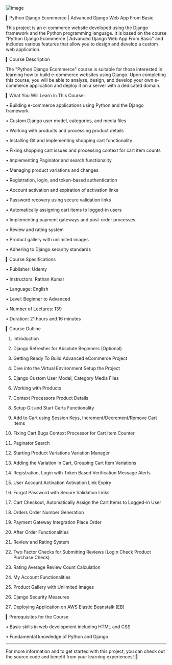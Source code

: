 
![image](https://github.com/user-attachments/assets/d2ad0562-5553-44cd-80f7-0297d0f2025f)








▎Python Django Ecommerce | Advanced Django Web App From Basic

This project is an e-commerce website developed using the Django framework and the Python programming language. It is based on the course "Python Django Ecommerce | Advanced Django Web App From Basic" and includes various features that allow you to design and develop a custom web application.

▎Course Description

The "Python Django Ecommerce" course is suitable for those interested in learning how to build e-commerce websites using Django. Upon completing this course, you will be able to analyze, design, and develop your own e-commerce application and deploy it on a server with a dedicated domain.

▎What You Will Learn in This Course:

• Building e-commerce applications using Python and the Django framework

• Custom Django user model, categories, and media files

• Working with products and processing product details

• Installing Git and implementing shopping cart functionality

• Fixing shopping cart issues and processing context for cart item counts

• Implementing Paginator and search functionality

• Managing product variations and changes

• Registration, login, and token-based authentication

• Account activation and expiration of activation links

• Password recovery using secure validation links

• Automatically assigning cart items to logged-in users

• Implementing payment gateways and post-order processes

• Review and rating system

• Product gallery with unlimited images

• Adhering to Django security standards

▎Course Specifications

• Publisher: Udemy

• Instructors: Rathan Kumar

• Language: English

• Level: Beginner to Advanced

• Number of Lectures: 139

• Duration: 21 hours and 16 minutes

▎Course Outline

1. Introduction

2. Django Refresher for Absolute Beginners (Optional)

3. Getting Ready To Build Advanced eCommerce Project

4. Dive into the Virtual Environment  Setup the Project

5. Django Custom User Model, Category  Media Files

6. Working with Products

7. Context Processors  Product Details

8. Setup Git and Start Carts Functionality

9. Add to Cart using Session Keys, Increment/Decrement/Remove Cart Items

10. Fixing Cart Bugs  Context Processor for Cart Item Counter

11. Paginator  Search

12. Starting Product Variations  Variation Manager

13. Adding the Variation in Cart, Grouping Cart Item Variations

14. Registration, Login with Token Based Verification  Message Alerts

15. User Account Activation  Activation Link Expiry

16. Forgot Password with Secure Validation Links

17. Cart Checkout, Automatically Assign the Cart Items to Logged-in User

18. Orders  Order Number Generation

19. Payment Gateway Integration  Place Order

20. After Order Functionalities

21. Review and Rating System

22. Two Factor Checks for Submitting Reviews (Login Check  Product Purchase Check)

23. Rating Average  Review Count Calculation

24. My Account Functionalities

25. Product Gallery with Unlimited Images

26. Django Security Measures

27. Deploying Application on AWS Elastic Beanstalk (EB)

▎Prerequisites for the Course

• Basic skills in web development including HTML and CSS

• Fundamental knowledge of Python and Django

---

For more information and to get started with this project, you can check out the source code and benefit from your learning experiences! 🚀
